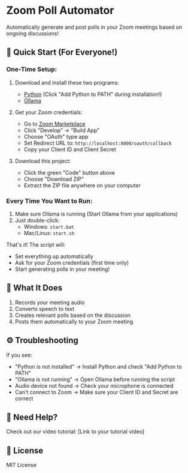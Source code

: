 # Zoom Poll Automator

Automatically generate and post polls in your Zoom meetings based on ongoing discussions!

## 🚀 Quick Start (For Everyone!)

### One-Time Setup:

1. Download and install these two programs:
   - [Python](https://www.python.org/downloads/) (Click "Add Python to PATH" during installation!)
   - [Ollama](https://ollama.ai/)

2. Get your Zoom credentials:
   - Go to [Zoom Marketplace](https://marketplace.zoom.us/)
   - Click "Develop" → "Build App"
   - Choose "OAuth" type app
   - Set Redirect URL to: `http://localhost:8000/oauth/callback`
   - Copy your Client ID and Client Secret

3. Download this project:
   - Click the green "Code" button above
   - Choose "Download ZIP"
   - Extract the ZIP file anywhere on your computer

### Every Time You Want to Run:

1. Make sure Ollama is running (Start Ollama from your applications)
2. Just double-click:
   - Windows: `start.bat`
   - Mac/Linux: `start.sh`

That's it! The script will:
- Set everything up automatically
- Ask for your Zoom credentials (first time only)
- Start generating polls in your meeting!

## 📝 What It Does

1. Records your meeting audio
2. Converts speech to text
3. Creates relevant polls based on the discussion
4. Posts them automatically to your Zoom meeting

## ⚙️ Troubleshooting

If you see:
- "Python is not installed" → Install Python and check "Add Python to PATH"
- "Ollama is not running" → Open Ollama before running the script
- Audio device not found → Check your microphone is connected
- Can't connect to Zoom → Make sure your Client ID and Secret are correct

## 🎥 Need Help?

Check out our video tutorial: [Link to your tutorial video]

## 📜 License

MIT License